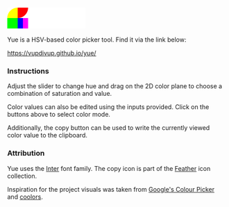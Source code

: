 ![Yue banner](/meta/banner-dark.png)

Yue is a HSV-based color picker tool. Find it via the link below:

https://vupdivup.github.io/yue/

### Instructions

Adjust the slider to change hue and drag on the 2D color plane to choose a combination of saturation and value.

Color values can also be edited using the inputs provided. Click on the buttons above to select color mode.

Additionally, the copy button can be used to write the currently viewed color value to the clipboard.

### Attribution
Yue uses the [Inter](https://fonts.google.com/specimen/Inter) font family. The copy icon is part of the [Feather](https://feathericons.com/) icon collection.

Inspiration for the project visuals was taken from [Google's Colour Picker](https://www.google.com/search?q=colour+picker) and [coolors](https://coolors.co/).